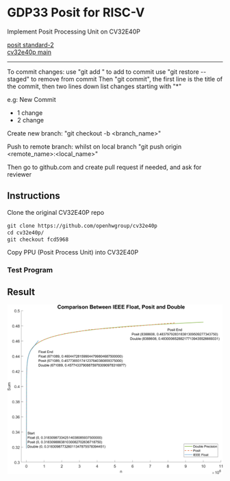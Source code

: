 # GDP33 Posit for RISC-V
Implement Posit Processing Unit on CV32E40P

[posit standard-2](https://posithub.org/docs/posit_standard-2.pdf)  
[cv32e40p main](https://github.com/openhwgroup/cv32e40p/tree/master)

-----------------------------------------------------------------------

To commit changes: 
use "git add <filename>" to add to commit
use "git restore <filename> --staged" to remove from commit
Then "git commit", the first line is the title of the commit, then two lines down list changes starting with "*"

e.g: 
New Commit

* 1 change
* 2 change

Create new branch: "git checkout -b <branch_name>"

Push to remote branch: whilst on local branch "git push origin <remote_name>:<local_name>"

Then go to github.com and create pull request if needed, and ask for reviewer

## Instructions
Clone the original CV32E40P repo
```
git clone https://github.com/openhwgroup/cv32e40p
cd cv32e40p/ 
git checkout fcd5968
```
Copy PPU (Posit Process Unit) into CV32E40P

### Test Program
## Result
![Test conpare with IEEE 754 Float](/Picture/Forward_Compare_large_text.png)
